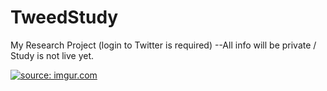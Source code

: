 # TweedStudy
My Research Project (login to Twitter is required)
--All info will be private / Study is not live yet.

<a href="http://imgur.com/FZJgK1x"><img src="http://i.imgur.com/FZJgK1x.gif" title="source: imgur.com" /></a>
